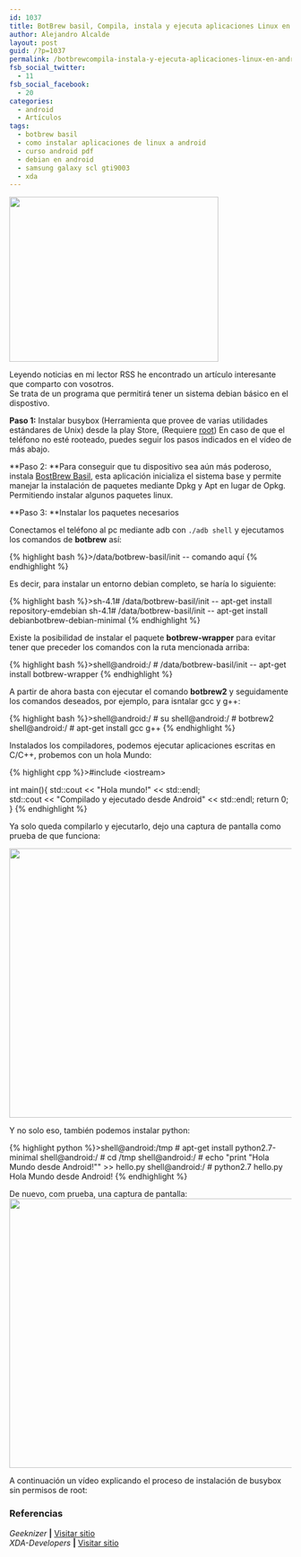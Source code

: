 ```yaml
---
id: 1037
title: BotBrew basil, Compila, instala y ejecuta aplicaciones Linux en Android
author: Alejandro Alcalde
layout: post
guid: /?p=1037
permalink: /botbrewcompila-instala-y-ejecuta-aplicaciones-linux-en-android/
fsb_social_twitter:
  - 11
fsb_social_facebook:
  - 20
categories:
  - android
  - Artículos
tags:
  - botbrew basil
  - como instalar aplicaciones de linux a android
  - curso android pdf
  - debian en android
  - samsung galaxy scl gti9003
  - xda
---
```

<img class="alignleft size-full wp-image-1038" title="linux-apps-on-android" src="http://elbauldelprogramador.com/content/uploads/2012/12/linux-apps-on-android1.jpg" alt="" width="373" height="294" />

Leyendo noticias en mi lector RSS he encontrado un artículo interesante que comparto con vosotros.  
Se trata de un programa que permitirá tener un sistema debian básico en el dispostivo.

**Paso 1:** Instalar busybox (Herramienta que provee de varias utilidades estándares de Unix) desde la play Store, (Requiere [root][1]) En caso de que el teléfono no esté rooteado, puedes seguir los pasos indicados en el vídeo de más abajo.

**Paso 2: **Para conseguir que tu dispositivo sea aún más poderoso, instala <a href="https://play.google.com/store/apps/details?id=com.botbrew.basil" target="_blank">BostBrew Basil</a>, esta aplicación inicializa el sistema base y permite manejar la instalación de paquetes mediante Dpkg y Apt en lugar de Opkg. Permitiendo instalar algunos paquetes linux.

**Paso 3: **Instalar los paquetes necesarios  
  
<!--more-->

  
Conectamos el teléfono al pc mediante adb con `./adb shell` y ejecutamos los comandos de **botbrew** así:

{% highlight bash %}>/data/botbrew-basil/init -- comando aquí
{% endhighlight %}

Es decir, para instalar un entorno debian completo, se haría lo siguiente:

{% highlight bash %}>sh-4.1# /data/botbrew-basil/init -- apt-get install repository-emdebian
sh-4.1# /data/botbrew-basil/init -- apt-get install debianbotbrew-debian-minimal
{% endhighlight %}

Existe la posibilidad de instalar el paquete **botbrew-wrapper** para evitar tener que preceder los comandos con la ruta mencionada arriba:

{% highlight bash %}>shell@android:/ # /data/botbrew-basil/init -- apt-get install botbrew-wrapper
{% endhighlight %}

A partir de ahora basta con ejecutar el comando **botbrew2** y seguidamente los comandos deseados, por ejemplo, para isntalar gcc y g++:

{% highlight bash %}>shell@android:/ # su
shell@android:/ # botbrew2
shell@android:/ # apt-get install gcc g++
{% endhighlight %}

Instalados los compiladores, podemos ejecutar aplicaciones escritas en C/C++, probemos con un hola Mundo:

{% highlight cpp %}>#include &lt;iostream>

int main(){
   std::cout &lt;&lt; "Hola mundo!" &lt;&lt; std::endl;   
   std::cout &lt;&lt; "Compilado y ejecutado desde Android" &lt;&lt; std::endl;
   return 0; 
}
{% endhighlight %}

Ya solo queda compilarlo y ejecutarlo, dejo una captura de pantalla como prueba de que funciona:

<img src="http://elbauldelprogramador.com/content/uploads/2012/12/Screenshot_2012-12-04-17-14-141.png" alt="" title="Compilando código C/C++ en android" width="800" height="480" class="aligncenter size-full wp-image-1039" />

Y no solo eso, también podemos instalar python:

{% highlight python %}>shell@android:/tmp # apt-get install python2.7-minimal
shell@android:/ # cd /tmp
shell@android:/ # echo "print "Hola Mundo desde Android!"" >> hello.py
shell@android:/ # python2.7 hello.py
Hola Mundo desde Android!
{% endhighlight %}

De nuevo, com prueba, una captura de pantalla:  
<img src="http://elbauldelprogramador.com/content/uploads/2012/12/Screenshot_2012-12-04-17-32-141.png" alt="" title="Ejecutando programas en python desde Android" width="800" height="480" class="aligncenter size-full wp-image-1040" />

A continuación un vídeo explicando el proceso de instalación de busybox sin permisos de root:



### Referencias

*Geeknizer* **|** <a href="http://geeknizer.com/install-run-linux-applications-on-android/" target="_blank">Visitar sitio</a>  
*XDA-Developers* **|** <a href="http://forum.xda-developers.com/showpost.php?p=26261600&#038;postcount=119" target="_blank">Visitar sitio</a>



 [1]: /aplicaciones/rootear-samsung-galaxy-s-gt-i9003/ "Rootear Samsung Galaxy S GT-I9003"